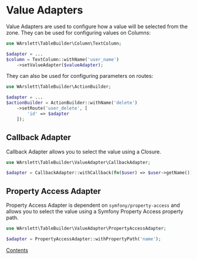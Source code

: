 # Value Adapters
Value Adapters are used to configure how a value will be selected from the zone. They can be used for configuring values
on Columns:
```php
use WArslett\TableBuilder\Column\TextColumn;

$adapter = ...
$column = TextColumn::withName('user_name')
    ->setValueAdapter($valueAdapter);
```

They can also be used for configuring parameters on routes:
```php
use WArslett\TableBuilder\ActionBuilder;

$adapter = ...
$actionBuilder = ActionBuilder::withName('delete')
    ->setRoute('user_delete', [
        'id' => $adapter
    ]);
```

## <a name="CallbackAdapter"></a>Callback Adapter
Callback Adapter allows you to select the value using a Closure.
```php
use WArslett\TableBuilder\ValueAdapter\CallbackAdapter;

$adapter = CallbackAdapter::withCallback(fn($user) => $user->getName());
```

## <a name="PropertyAccessAdapter"></a>Property Access Adapter
Property Access Adapter is dependent on `symfony/property-access` and allows you to select the value using a Symfony
Property Access property path.
```php
use WArslett\TableBuilder\ValueAdapter\PropertyAccessAdapter;

$adapter = PropertyAccessAdapter::withPropertyPath('name');
```

[Contents](./index.md)
